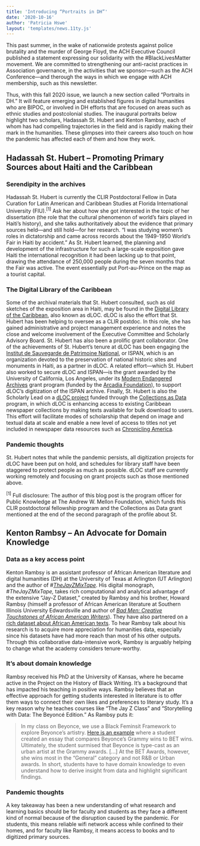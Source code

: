 ```yaml
---
title: 'Introducing “Portraits in DH”'
date: '2020-10-16'
author: 'Patricia Hswe'
layout: 'templates/news.11ty.js'
---
```

This past summer, in the wake of nationwide protests against police brutality and the murder of George Floyd, the ACH Executive Council published a statement expressing our solidarity with the #BlackLivesMatter movement. We are committed to strengthening our anti-racist practices in Association governance, in the activities that we sponsor—such as the ACH Conference—and therough the ways in which we engage with ACH membership, such as this newsletter.

Thus, with this fall 2020 issue, we launch a new section called “Portraits in DH.” It will feature emerging and established figures in digital humanities who are BIPOC, or involved in DH efforts that are focused on areas such as ethnic studies and postcolonial studies. The inaugural portraits below highlight two scholars, Hadassah St. Hubert and Kenton Rambsy, each of whom has had compelling trajectories in the field and is rapidly making their mark in the humanities. These glimpses into their careers also touch on how the pandemic has affected each of them and how they work.

## Hadassah St. Hubert – Promoting Primary Sources about Haiti and the Caribbean

### Serendipity in the archives

Hadassah St. Hubert is currently the CLIR Postdoctoral Fellow in Data Curation for Latin American and Caribbean Studies at Florida International University (FIU).<sup>\[1\]</sup> Ask her about how she got interested in the topic of her dissertation (the role that the cultural phenomenon of world’s fairs played in Haiti’s history), and she talks authoritatively about the evidence that primary sources held—and still hold—for her research. “I was studying women’s roles in dictatorship and came across records about the 1949-1950 World’s Fair in Haiti by accident.” As St. Hubert learned, the planning and development of the infrastructure for such a large-scale exposition gave Haiti the international recognition it had been lacking up to that point, drawing the attendance of 250,000 people during the seven months that the Fair was active. The event essentially put Port-au-Prince on the map as a tourist capital.

### The Digital Library of the Caribbean

Some of the archival materials that St. Hubert consulted, such as old sketches of the exposition area in Haiti, may be found in the [Digital Library of the Caribbean](https://www.dloc.com/), also known as dLOC. dLOC is also the effort that St. Hubert has been helping to oversee as a CLIR postdoc. In this role, she has gained administrative and project management experience and notes the close and welcome involvement of the Executive Committee and Scholarly Advisory Board. St. Hubert has also been a prolific grant collaborator. One of the achievements of St. Hubert’s tenure at dLOC has been engaging the [<span lang="fr">Institut de Sauvegarde de Patrimoine National</span>](https://ispan.gouv.ht/), or ISPAN, which is an organization devoted to the preservation of national historic sites and monuments in Haiti, as a partner in dLOC. A related effort—which St. Hubert also worked to secure dLOC and ISPAN—is the grant awarded by the University of California, Los Angeles, under its [Modern Endangered Archives](https://www.library.ucla.edu/partnerships/modern-endangered-archives-program) grant program (funded by the [Arcadia Foundation](https://arcadiafoundation.org/)), to support dLOC’s digitization of the ISPAN archive. Finally, St. Hubert is also the Scholarly Lead on a [dLOC project](http://dlocasdata.domains.uflib.ufl.edu/) funded through the [Collections as Data](https://collectionsasdata.github.io/part2whole/cohortone/) program, in which dLOC is enhancing access to existing Caribbean newspaper collections by making texts available for bulk download to users. This effort will facilitate modes of scholarship that depend on image and textual data at scale and enable a new level of access to titles not yet included in newspaper data resources such as [Chronicling America](https://chroniclingamerica.loc.gov/)*.*

### Pandemic thoughts

St. Hubert notes that while the pandemic persists, all digitization projects for dLOC have been put on hold, and schedules for library staff have been staggered to protect people as much as possible. dLOC staff are currently working remotely and focusing on grant projects such as those mentioned above.

<sup>\[1\]</sup> Full disclosure: The author of this blog post is the program officer for Public Knowledge at The Andrew W. Mellon Foundation, which funds this CLIR postdoctoral fellowship program and the Collections as Data grant mentioned at the end of the second paragraph of the profile about St.

## Kenton Rambsy – An Advocate for Domain Knowledge

### Data as a key access point

Kenton Rambsy is an assistant professor of African American literature and digital humanities (DH) at the University of Texas at Arlington (UT Arlington) and the author of #[*TheJayZMixTape*](https://iopn.library.illinois.edu/scalar/the-jay-z-mixtape/index). His digital monograph, #*TheJayZMixTape,* takes rich computational and analytical advantage of the extensive “Jay-Z Dataset,” created by Rambsy and his brother, Howard Rambsy (himself a professor of African American literature at Southern Illinois University Edwardsville and author of [*Bad Men: Creative Touchstones of African American Writers*](https://www.upress.virginia.edu/title/5428)). They have also partnered on a [rich dataset about African American texts](http://www.culturalfront.org/2020/09/beginning-with-dataset-of-300-african.html). To hear Rambsy talk about his research is to acquire more appreciation for humanities data, especially since his datasets have had more reach than most of his other outputs. Through this collaborative data-intensive work, Rambsy is arguably helping to change what the academy considers tenure-worthy.

### It’s about domain knowledge

Rambsy received his PhD at the University of Kansas, where he became active in the Project on the History of Black Writing. It’s a background that has impacted his teaching in positive ways. Rambsy believes that an effective approach for getting students interested in literature is to offer them ways to connect their own likes and preferences to literary study. It’s a key reason why he teaches courses like “The Jay Z Class” and “Storytelling with Data: The Beyoncé Edition.” As Rambsy puts it:

> In my class on Beyonce, we use a Black Feminsit Framework to explore Beyonce’s artistry. [Here is an example](https://public.tableau.com/profile/kenton.rambsy3027#!/vizhome/BeyonceattheGrammysvsBeyonceatBET-LucienLi-Sample/IsGrammyColoringBeyonceBlack?publish=yes) where a student created an essay that compares Beyonce’s Grammy wins to BET wins. Ultimately, the student surmised that Beyonce is type-cast as an urban artist at the Grammy awards. \[...\] At the BET Awards, however, she wins most in the “General” category and not R&amp;B or Urban awards. In short, students have to have domain knowledge to even understand how to derive insight from data and highlight significant findings.

### Pandemic thoughts

A key takeaway has been a new understanding of what research and learning basics should be for faculty and students as they face a different kind of normal because of the disruption caused by the pandemic. For students, this means reliable wifi network access while confined to their homes, and for faculty like Rambsy, it means access to books and to digitized primary sources.
